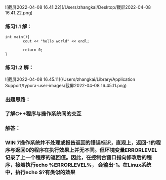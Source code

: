 ![截屏2022-04-08 16.41.22](/Users/zhangkai/Desktop/截屏2022-04-08 16.41.22.png)

### 练习1.1 解：

```
int main(){
		cout << "hello world" << endl;
		
		return 0;
}
```



### 练习1.2 解：

![截屏2022-04-08 16.45.11](/Users/zhangkai/Library/Application Support/typora-user-images/截屏2022-04-08 16.45.11.png)

### 出题思路：

### 了解C++程序与操作系统间的交互

### 解答：

### WIN 7操作系统并不处理或报告返回的错误标识，直观上，返回-1的程序与返回0的程序在执行效果上并无不同。但环境变量ERRORLEVEL记录了上一个程序的返回值。因此，在控制台窗口指向修改后的程序，接着执行echo %ERRORLEVEL%， 会输出-1。在Linux系统中，执行echo $?有类似的效果